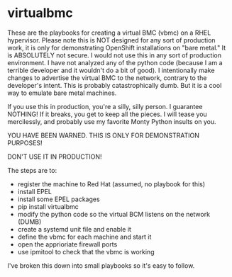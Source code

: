 # virtualbmc
These are the playbooks for creating a virtual BMC (vbmc) on a RHEL 
hypervisor. Please note this is NOT designed for any sort of production 
work, it is only for demonstrating OpenShift installations on "bare 
metal." It is ABSOLUTELY not secure. I would not use this in any sort 
of production environment. I have not analyzed any of the python code 
(because I am a terrible developer and it wouldn't do a bit of good). 
I intentionally make changes to advertise the virtual BMC to the network, 
contrary to the developer's intent. This is probably catastrophically 
dumb. But it is a cool way to emulate bare metal machines.

If you use this in production, you're a silly, silly person. I guarantee 
NOTHING! If it breaks, you get to keep all the pieces. I will tease you 
mercilessly, and probably use my favorite Monty Python insults on you.

YOU HAVE BEEN WARNED. THIS IS ONLY FOR DEMONSTRATION PURPOSES!

DON'T USE IT IN PRODUCTION!

The steps are to:
 - register the machine to Red Hat (assumed, no playbook for this)
 - install EPEL
 - install some EPEL packages
 - pip install virtualbmc
 - modify the python code so the virtual BCM listens on the network (DUMB)
 - create a systemd unit file and enable it
 - define the vbmc for each machine and start it
 - open the apprioriate firewall ports
 - use ipmitool to check that the vbmc is working

I've broken this down into small playbooks so it's easy to follow.

